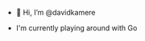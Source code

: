 - 👋 Hi, I’m @davidkamere

- I'm currently playing around with Go

<!---
davidkamere/davidkamere is a ✨ special ✨ repository because its `README.md` (this file) appears on your GitHub profile.
You can click the Preview link to take a look at your changes.
--->
